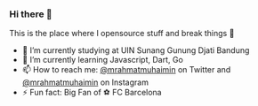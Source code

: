 ### Hi there 👋

This is the place where I opensource stuff and break things 🤣

- 🔭 I’m currently studying at UIN Sunang Gunung Djati Bandung
- 🌱 I’m currently learning Javascript, Dart, Go
- 📫 How to reach me: [@mrahmatmuhaimin](https://twitter.com/mrahmatmuhaimin) on Twitter and [@mrahmatmuhaimin](https://instagram.com/mrahmatmuhaimin) on Instagram
- ⚡ Fun fact: Big Fan of :soccer: FC Barcelona 

